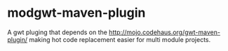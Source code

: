 modgwt-maven-plugin
===================

A gwt pluging that depends on the http://mojo.codehaus.org/gwt-maven-plugin/ making hot code replacement easier for multi module projects.
